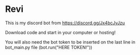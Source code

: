 # Revi
This is my discord bot from https://discord.gg/Jx4bcJvJzu

Download code and start in your computer or hosting!

You will also need the bot token to be inserted on the last line in bot_main.py file (bot.run("HERE TOKEN!")) 
